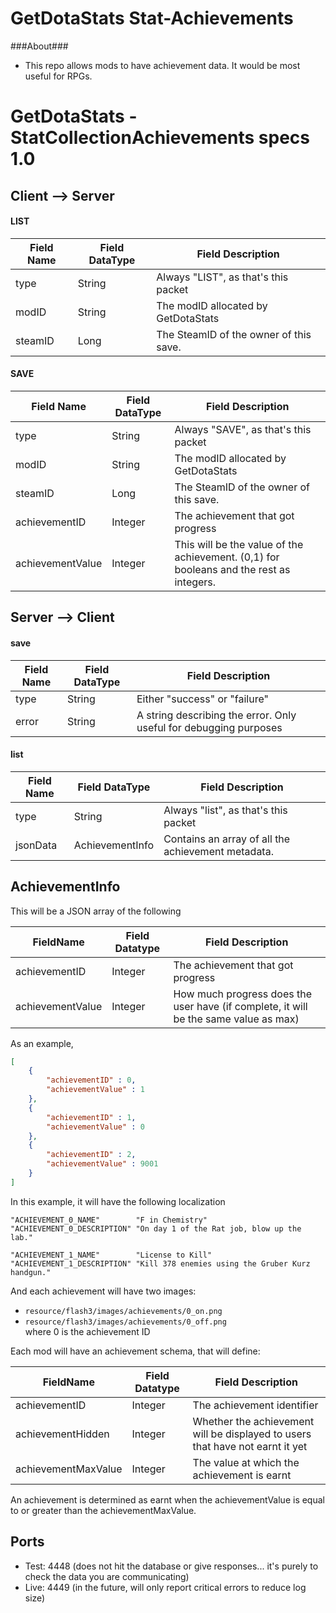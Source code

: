 GetDotaStats Stat-Achievements
=====

###About###
 - This repo allows mods to have achievement data. It would be most useful for RPGs.

# GetDotaStats - StatCollectionAchievements specs 1.0 #

## Client --> Server ##

#### LIST ####
|Field Name|Field DataType|Field Description
|----------|--------------|-----------------
|type      |String        |Always "LIST", as that's this packet
|modID     |String        |The modID allocated by GetDotaStats
|steamID   |Long          |The SteamID of the owner of this save.

#### SAVE ####
|Field Name     |Field DataType  |Field Description
|---------------|----------------|-----------------
|type           |String          |Always "SAVE", as that's this packet
|modID          |String          |The modID allocated by GetDotaStats
|steamID        |Long            |The SteamID of the owner of this save.
|achievementID  |Integer         |The achievement that got progress
|achievementValue|Integer |This will be the value of the achievement. (0,1) for booleans and the rest as integers.

## Server --> Client ##

#### save ####

|Field Name|Field DataType|Field Description
|----------|--------------|-----------------
|type      |String        |Either "success" or "failure"
|error     |String        |A string describing the error. Only useful for debugging purposes

#### list ####
|Field Name|Field DataType |Field Description
|----------|---------------|-----------------
|type      |String         |Always "list", as that's this packet
|jsonData  |AchievementInfo|Contains an array of all the achievement metadata.

## AchievementInfo
This will be a JSON array of the following  

|FieldName     |Field Datatype|Field Description
|--------------|--------------|-----------------
|achievementID  |Integer         |The achievement that got progress
|achievementValue |Integer       |How much progress does the user have (if complete, it will be the same value as max)

As an example,  
``` json
[
    {
        "achievementID" : 0,
        "achievementValue" : 1
    },
    {
        "achievementID" : 1,
        "achievementValue" : 0
    },
    {
        "achievementID" : 2,
        "achievementValue" : 9001
    }
]
```
In this example, it will have the following localization
```
"ACHIEVEMENT_0_NAME"        "F in Chemistry"
"ACHIEVEMENT_0_DESCRIPTION" "On day 1 of the Rat job, blow up the lab."

"ACHIEVEMENT_1_NAME"        "License to Kill"
"ACHIEVEMENT_1_DESCRIPTION" "Kill 378 enemies using the Gruber Kurz handgun."
```
And each achievement will have two images:  
* `resource/flash3/images/achievements/0_on.png`
* `resource/flash3/images/achievements/0_off.png`  
where 0 is the achievement ID

Each mod will have an achievement schema, that will define:

|FieldName     |Field Datatype|Field Description
|--------------|--------------|-----------------
|achievementID  |Integer         |The achievement identifier
|achievementHidden  |Integer         |Whether the achievement will be displayed to users that have not earnt it yet
|achievementMaxValue |Integer       |The value at which the achievement is earnt

An achievement is determined as earnt when the achievementValue is equal to or greater than the achievementMaxValue.

## Ports ##

* Test: 4448 (does not hit the database or give responses... it's purely to check the data you are communicating)
* Live: 4449 (in the future, will only report critical errors to reduce log size)
